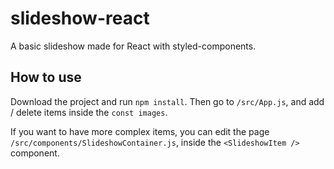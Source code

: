 # slideshow-react

A basic slideshow made for React with styled-components.

## How to use

Download the project and run `npm install`. Then go to `/src/App.js`, and add / delete items inside the `const images`.

If you want to have more complex items, you can edit the page `/src/components/SlideshowContainer.js`, inside the `<SlideshowItem />` component.
